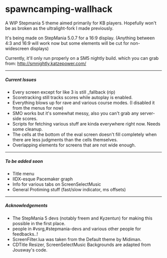 # spawncamping-wallhack
A WIP Stepmania 5 theme aimed primarily for KB players.
Hopefully won't be as broken as the ultralight-fork I made previously.


It's being made on StepMania 5.0.7 for a 16:9 display. (Anything between 4:3 and 16:9 will work now but some elements will be cut for non-widescreen displays)

Currently, it'll only run properly on a SM5 nightly build. which you can grab from: http://smnightly.katzepower.com/ 

---
##### Current Issues
* Every screen except for like 3 is still _fallback (rip)
* Scoretracking still tracks scores while autoplay is enabled.
* Everything blows up for rave and various course modes. (I disabled it from the menus for now)
* SMO works but it's somewhat messy, also you can't grab any server-side scores.
* Scripts for fetching various stuff are kinda everywhere right now. Needs some cleanup.
* The cells at the bottom of the eval screen doesn't fill completely when there are less judgments than the cells themselves. 
* Overlapping elements for screens that are not wide enough.

---
##### To be added soon 
* Title menu
* IIDX-esque Pacemaker graph
* Info for various tabs on ScreenSelectMusic
* General Protiming stuff (fast/slow indicator, ms offsets)

---
##### Acknowledgements
* The StepMania 5 devs (notably freem and Kyzentun) for making this possible in the first place.
* people in #vsrg,#stepmania-devs and various other people for feedbacks..!
* ScreenFilter.lua was taken from the Default theme by Midiman.
* CDTitle Resizer, ScreenSelectMusic Backgrounds are adapted from Jousway's code.
